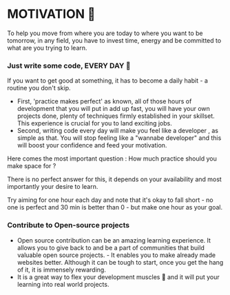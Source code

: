 # MOTIVATION :muscle:
To help you move from where you are today to where you want to be tomorrow, in any field, you have to invest time, energy and be committed to what are you trying to learn.

### Just write some code, EVERY DAY :calendar:
If you want to get good at something, it has to become a daily habit - a routine you don't skip.

- First, 'practice makes perfect' as known, all of those hours of development that you will put in add up fast, you will have your own projects done, plenty of techniques firmly established in your skillset. This experience is crucial for you to land exciting jobs.
- Second, writing code every day will make you feel like a developer , as simple as that. You will stop feeling like a "wannabe developer" and this will boost your confidence and feed your motivation.

Here comes the most important question : How much practice should you make space for ?

There is no perfect answer for this, it depends on your availability and most importantly your desire to learn.

Try aiming for one hour each day and note that it's okay to fall short - no one is perfect and 30 min is better than 0 - but make one hour as your goal.

### Contribute to Open-source projects  
- Open source contribution can be an amazing learning experience. It allows you to give back to and be a part of communities that build valuable open source projects. - It enables you to make already made websites better. Although it can be tough to start, once you get the hang of it, it is immensely rewarding.
- It is a great way to flex your development muscles :muscle: and it will put your learning into real world projects.
